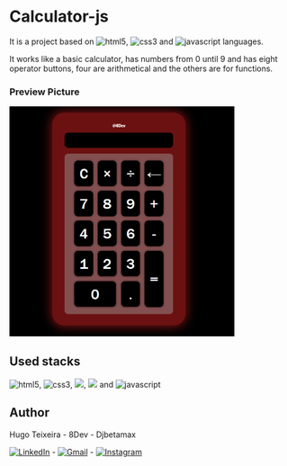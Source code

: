 # Calculator-js

It is a project based on <img src="https://img.shields.io/badge/html5-%23E34F26.svg?style=for-the-badge&logo=html5&logoColor=white" width="70px" alt="html5">, <img src="https://img.shields.io/badge/css3-%231572B6.svg?style=for-the-badge&logo=css3&logoColor=white" width="60px" alt="css3"> and <img src="https://img.shields.io/badge/javascript-%23323330.svg?style=for-the-badge&logo=javascript&logoColor=%23F7DF1E" width="100px" alt="javascript"> languages.

It works like a basic calculator, has numbers from 0 until 9 and has eight operator buttons, four are arithmetical and the others are for functions.

### Preview Picture

<img src="img/calc-pic.png" width="400px" alt="calculator image">

## Used stacks

<img src="https://img.shields.io/badge/html5-%23E34F26.svg?style=for-the-badge&logo=html5&logoColor=white" width="80px" alt="html5">, <img src="https://img.shields.io/badge/css3-%231572B6.svg?style=for-the-badge&logo=css3&logoColor=white" width="70px" alt="css3">, <img src="https://img.shields.io/badge/Visual%20Studio%20Code-0078d7.svg?style=for-the-badge&logo=visual-studio-code&logoColor=white" height="26px">, <img src="https://img.shields.io/badge/git-%23F05033.svg?style=for-the-badge&logo=git&logoColor=white" width="63px"> and <img src="https://img.shields.io/badge/javascript-%23323330.svg?style=for-the-badge&logo=javascript&logoColor=%23F7DF1E" width="120px" alt="javascript">

## Author

Hugo Teixeira - 8Dev - Djbetamax

[![LinkedIn](https://img.shields.io/badge/linkedin-%230077B5.svg?style=for-the-badge&logo=linkedin&logoColor=white)](https://www.linkedin.com/in/8dev) - [![Gmail](https://img.shields.io/badge/Gmail-D14836?style=for-the-badge&logo=gmail&logoColor=white)](https://mailto:hugots23@gmail.com) - [![Instagram](https://img.shields.io/badge/Instagram-%23E4405F.svg?style=for-the-badge&logo=Instagram&logoColor=white)](https://www.instagram.com/hugo_8dev/)
